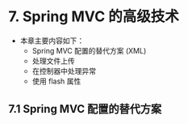 
# 7. Spring MVC 的高级技术

- 本章主要内容如下：
    - Spring MVC 配置的替代方案 (XML)
    - 处理文件上传
    - 在控制器中处理异常
    - 使用 flash 属性

## 7.1 Spring MVC 配置的替代方案


